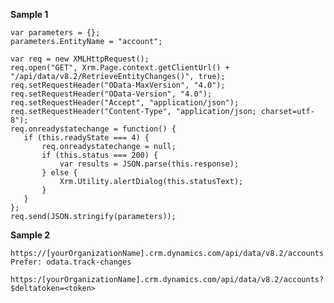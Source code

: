 **Sample 1**

    var parameters = {};
    parameters.EntityName = "account";

    var req = new XMLHttpRequest();
    req.open("GET", Xrm.Page.context.getClientUrl() + "/api/data/v8.2/RetrieveEntityChanges()", true);
    req.setRequestHeader("OData-MaxVersion", "4.0");
    req.setRequestHeader("OData-Version", "4.0");
    req.setRequestHeader("Accept", "application/json");
    req.setRequestHeader("Content-Type", "application/json; charset=utf-8");
    req.onreadystatechange = function() {
       if (this.readyState === 4) {
           req.onreadystatechange = null;
           if (this.status === 200) {
               var results = JSON.parse(this.response);
           } else {
               Xrm.Utility.alertDialog(this.statusText);
           }
       }
    };
    req.send(JSON.stringify(parameters));
 
 **Sample 2**
 
    https://[yourOrganizationName].crm.dynamics.com/api/data/v8.2/accounts
    Prefer: odata.track-changes

    https:/[yourOrganizationName].crm.dynamics.com/api/data/v8.2/accounts?$deltatoken=<token>
